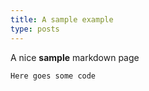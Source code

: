 ```yaml
---
title: A sample example
type: posts
---
```


A nice **sample** markdown page

    Here goes some code
